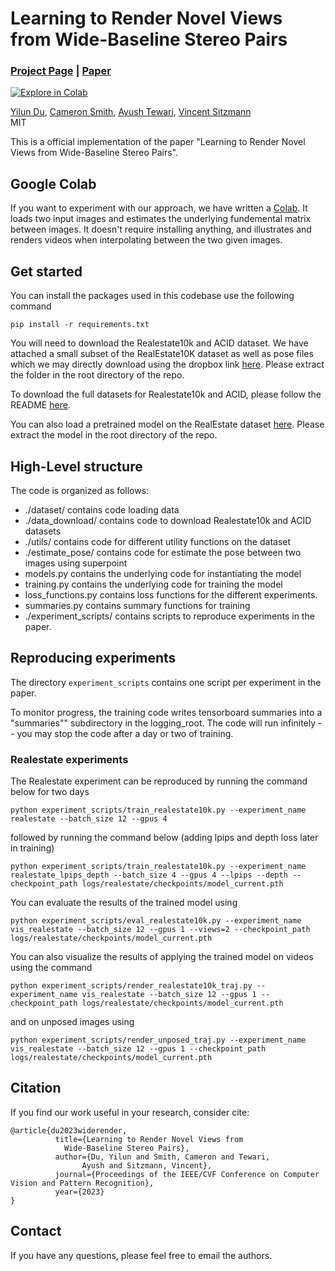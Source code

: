 # Learning to Render Novel Views from Wide-Baseline Stereo Pairs 
### [Project Page](https://yilundu.github.io/wide_baseline/) | [Paper](https://arxiv.org/abs/2304.08463) 
[![Explore in Colab](https://colab.research.google.com/assets/colab-badge.svg)](https://colab.research.google.com/drive/1PeL5oJ_eraLEdzTEVPLBwoM2pyv26WcU?usp=sharing)<br>

[Yilun Du](https://yilundu.github.io/),
[Cameron Smith](https://scholar.google.com/citations?user=zrZNo3wAAAAJ&hl=en&oi=sra),
[Ayush Tewari](https://ayushtewari.com/),
[Vincent Sitzmann](https://vsitzmann.github.io/)
<br>
MIT

This is a official implementation of the paper "Learning to Render Novel Views from Wide-Baseline Stereo Pairs". 


## Google Colab
If you want to experiment with our approach, we have written a [Colab](https://colab.research.google.com/drive/1PeL5oJ_eraLEdzTEVPLBwoM2pyv26WcU?usp=sharing).
It loads two input images and estimates the underlying fundemental matrix between images. It doesn't require 
installing anything, and illustrates and renders videos when interpolating between the two given images.

## Get started
You can install the packages used in this codebase use the following command
```
pip install -r requirements.txt
```
You will need to download the Realestate10k and ACID dataset. We have attached a small subset of the RealEstate10K dataset as well as pose files which we may directly download using the dropbox link [here](https://www.dropbox.com/s/qo8b7odsms722kq/cvpr2023_wide_baseline_data.tar.gz?dl=0).
Please extract the folder in the root directory of the repo.

To download the full datasets for Realestate10k and ACID, please follow the README [here](./data_download/README.md).

You can also load a pretrained model on the RealEstate dataset [here](https://drive.google.com/file/d/1hxiyjWYR1UOOcuxTHZw7_B5VNqynmC5f/view). Please extract the model in the root directory of the repo.

## High-Level structure
The code is organized as follows:
* ./dataset/ contains code loading data
* ./data_download/ contains code to download Realestate10k and ACID datasets
* ./utils/ contains code for different utility functions on the dataset
* ./estimate_pose/ contains code for estimate the pose between two images using superpoint
* models.py contains the underlying code for instantiating the model
* training.py contains the underlying code for training the model
* loss_functions.py contains loss functions for the different experiments.
* summaries.py contains summary functions for training
* ./experiment_scripts/ contains scripts to reproduce experiments in the paper.

## Reproducing experiments
The directory `experiment_scripts` contains one script per experiment in the paper.

To monitor progress, the training code writes tensorboard summaries into a "summaries"" subdirectory in the logging_root. The code will run 
infinitely -- you may stop the code after a day or two of training.

### Realestate experiments
The Realestate experiment can be reproduced by running the command below for two days
```
python experiment_scripts/train_realestate10k.py --experiment_name realestate --batch_size 12 --gpus 4
```

followed by running the command below (adding lpips and depth loss later in training)
```
python experiment_scripts/train_realestate10k.py --experiment_name realestate_lpips_depth --batch_size 4 --gpus 4 --lpips --depth --checkpoint_path logs/realestate/checkpoints/model_current.pth
```

You can evaluate the results of the trained model using
```
python experiment_scripts/eval_realestate10k.py --experiment_name vis_realestate --batch_size 12 --gpus 1 --views=2 --checkpoint_path logs/realestate/checkpoints/model_current.pth
```

You can also visualize the results of applying the trained model on videos using the command
```
python experiment_scripts/render_realestate10k_traj.py --experiment_name vis_realestate --batch_size 12 --gpus 1 --checkpoint_path logs/realestate/checkpoints/model_current.pth
```

and on unposed images using

```
python experiment_scripts/render_unposed_traj.py --experiment_name vis_realestate --batch_size 12 --gpus 1 --checkpoint_path logs/realestate/checkpoints/model_current.pth
```

## Citation
If you find our work useful in your research, consider cite:
```
@article{du2023widerender,
          title={Learning to Render Novel Views from
            Wide-Baseline Stereo Pairs},
          author={Du, Yilun and Smith, Cameron and Tewari,
                Ayush and Sitzmann, Vincent},
          journal={Proceedings of the IEEE/CVF Conference on Computer Vision and Pattern Recognition},
          year={2023}
}
```

## Contact
If you have any questions, please feel free to email the authors.
